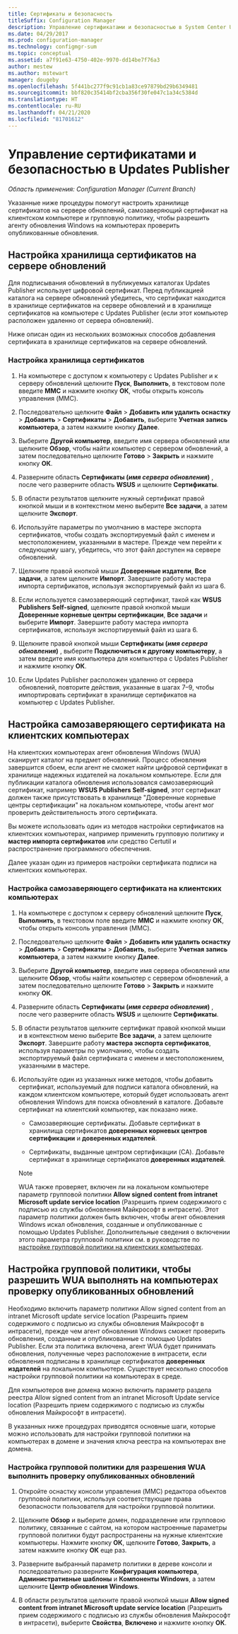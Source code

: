 ```yaml
---
title: Сертификаты и безопасность
titleSuffix: Configuration Manager
description: Управление сертификатами и безопасностью в System Center Updates Publisher
ms.date: 04/29/2017
ms.prod: configuration-manager
ms.technology: configmgr-sum
ms.topic: conceptual
ms.assetid: a7f91e63-4750-402e-9970-dd14be7f76a3
author: mestew
ms.author: mstewart
manager: dougeby
ms.openlocfilehash: 5f441bc277f9c91cb1a83ce97879bd29b6349481
ms.sourcegitcommit: bbf820c35414bf2cba356f30fe047c1a34c5384d
ms.translationtype: HT
ms.contentlocale: ru-RU
ms.lasthandoff: 04/21/2020
ms.locfileid: "81701612"
---
```

# <a name="manage-certificates-and-security-for-updates-publisher"></a>Управление сертификатами и безопасностью в Updates Publisher

*Область применения: Configuration Manager (Current Branch)*

Указанные ниже процедуры помогут настроить хранилище сертификатов на сервере обновлений, самозаверяющий сертификат на клиентском компьютере и групповую политику, чтобы разрешить агенту обновления Windows на компьютерах проверить опубликованные обновления.

## <a name="configure-the-certificate-store-on-the-update-server"></a>Настройка хранилища сертификатов на сервере обновлений
 Для подписывания обновлений в публикуемых каталогах Updates Publisher использует цифровой сертификат. Перед публикацией каталога на сервере обновлений убедитесь, что сертификат находится в хранилище сертификатов на сервере обновлений и в хранилище сертификатов на компьютере с Updates Publisher (если этот компьютер расположен удаленно от сервера обновлений).

Ниже описан один из нескольких возможных способов добавления сертификата в хранилище сертификатов на сервере обновлений.

### <a name="to-configure-the-certificate-store"></a>Настройка хранилища сертификатов
1.  На компьютере с доступом к компьютеру с Updates Publisher и к серверу обновлений щелкните **Пуск**, **Выполнить**, в текстовом поле введите **MMC** и нажмите кнопку **ОК**, чтобы открыть консоль управления (MMC).

2.  Последовательно щелкните **Файл** > **Добавить или удалить оснастку** > **Добавить** > **Сертификаты** > **Добавить**, выберите **Учетная запись компьютера**, а затем нажмите кнопку **Далее**.

3.  Выберите **Другой компьютер**, введите имя сервера обновлений или щелкните **Обзор**, чтобы найти компьютер с сервером обновлений, а затем последовательно щелкните **Готово** > **Закрыть** и нажмите кнопку **ОК**.

4.  Разверните область **Сертификаты (*имя сервера обновления*)** , после чего разверните область **WSUS** и щелкните **Сертификаты**.

5.  В области результатов щелкните нужный сертификат правой кнопкой мыши и в контекстном меню выберите **Все задачи**, а затем щелкните **Экспорт**.

6.  Используйте параметры по умолчанию в мастере экспорта сертификатов, чтобы создать экспортируемый файл с именем и местоположением, указанными в мастере. Прежде чем перейти к следующему шагу, убедитесь, что этот файл доступен на сервере обновлений.

7.  Щелкните правой кнопкой мыши **Доверенные издатели**, **Все задачи**, а затем щелкните **Импорт**. Завершите работу мастера импорта сертификатов, используя экспортируемый файл из шага 6.

8.  Если используется самозаверяющий сертификат, такой как **WSUS Publishers Self-signed**, щелкните правой кнопкой мыши **Доверенные корневые центры сертификации**, **Все задачи** и выберите **Импорт**. Завершите работу мастера импорта сертификатов, используя экспортируемый файл из шага 6.

9.  Щелкните правой кнопкой мыши **Сертификаты (*имя сервера обновления*)** , выберите **Подключиться к другому компьютеру**, а затем введите имя компьютера для компьютера с Updates Publisher и нажмите кнопку **ОК**.

10. Если Updates Publisher расположен удаленно от сервера обновлений, повторите действия, указанные в шагах 7–9, чтобы импортировать сертификат в хранилище сертификатов на компьютер с Updates Publisher.



## <a name="configure-a-self-signing-certificate-on-client-computers"></a>Настройка самозаверяющего сертификата на клиентских компьютерах
На клиентских компьютерах агент обновления Windows (WUA) сканирует каталог на предмет обновлений. Процесс обновления завершится сбоем, если агент не сможет найти цифровой сертификат в хранилище надежных издателей на локальном компьютере. Если для публикации каталога обновления использовался самозаверяющий сертификат, например **WSUS Publishers Self-signed**, этот сертификат должен также присутствовать в хранилище "Доверенные корневые центры сертификации" на локальном компьютере, чтобы агент мог проверить действительность этого сертификата.

Вы можете использовать один из методов настройки сертификатов на клиентских компьютерах, например применить групповую политику и **мастер импорта сертификатов** или средство Certutil и распространение программного обеспечения.

Далее указан один из примеров настройки сертификата подписи на клиентских компьютерах.

### <a name="to-configure-a-self-signing-certificate-on-client-computers"></a>Настройка самозаверяющего сертификата на клиентских компьютерах
1. На компьютере с доступом к серверу обновлений щелкните **Пуск**, **Выполнить**, в текстовом поле введите **MMC** и нажмите кнопку **ОК**, чтобы открыть консоль управления (MMC).

2. Последовательно щелкните **Файл** > **Добавить или удалить оснастку** > **Добавить** > **Сертификаты** > **Добавить**, выберите **Учетная запись компьютера**, а затем нажмите кнопку **Далее**.

3. Выберите **Другой компьютер**, введите имя сервера обновлений или щелкните **Обзор**, чтобы найти компьютер с сервером обновлений, а затем последовательно щелкните **Готово** > **Закрыть** и нажмите кнопку **ОК**.

4. Разверните область **Сертификаты (*имя сервера обновления*)** , после чего разверните область **WSUS** и щелкните **Сертификаты**.

5. В области результатов щелкните сертификат правой кнопкой мыши и в контекстном меню выберите **Все задачи**, а затем щелкните **Экспорт**. Завершите работу **мастера экспорта сертификатов**, используя параметры по умолчанию, чтобы создать экспортируемый файл сертификата с именем и местоположением, указанными в мастере.

6. Используйте один из указанных ниже методов, чтобы добавить сертификат, используемый для подписи каталога обновлений, на каждом клиентском компьютере, который будет использовать агент обновления Windows для поиска обновлений в каталоге. Добавьте сертификат на клиентский компьютер, как показано ниже.

   -   Самозаверяющие сертификаты. Добавьте сертификат в хранилища сертификатов **доверенных корневых центров сертификации** и **доверенных издателей**.

   -   Сертификаты, выданные центром сертификации (CA). Добавьте сертификат в хранилище сертификатов **доверенных издателей**.

   > [!NOTE]
   > WUA также проверяет, включен ли на локальном компьютере параметр групповой политики **Allow signed content from intranet Microsoft update service location** (Разрешить прием содержимого с подписью из службы обновления Майкрософт в интрасети). Этот параметр политики должен быть включен, чтобы агент обновления Windows искал обновления, созданные и опубликованные с помощью Updates Publisher. Дополнительные сведения о включении этого параметра групповой политики см. в руководстве по [настройке групповой политики на клиентских компьютерах](https://docs.microsoft.com/previous-versions/bb530967(v=technet.10)).



## <a name="configuring-group-policy-to-allow-wuaon-computers-to-scan-for-published-updates"></a>Настройка групповой политики, чтобы разрешить WUA выполнять на компьютерах проверку опубликованных обновлений
Необходимо включить параметр политики Allow signed content from an intranet Microsoft update service location (Разрешить прием содержимого с подписью из службы обновления Майкрософт в интрасети), прежде чем агент обновления Windows сможет проверить обновления, созданные и опубликованные с помощью Updates Publisher. Если эта политика включена, агент WUA будет принимать обновления, полученные через расположение в интрасети, если обновления подписаны в хранилище сертификатов **доверенных издателей** на локальном компьютере. Существует несколько способов настройки групповой политики на компьютерах в среде.

Для компьютеров вне домена можно включить параметр раздела реестра Allow signed content from an intranet Microsoft Update service location (Разрешить прием содержимого с подписью из службы обновления Майкрософт в интрасети).

В указанных ниже процедурах приводятся основные шаги, которые можно использовать для настройки групповой политики на компьютерах в домене и значения ключа реестра на компьютерах вне домена.

### <a name="to-configure-group-policy-to-allow-wua-to-scan-for-published-updates"></a>Настройка групповой политики для разрешения WUA выполнить проверку опубликованных обновлений
1.  Откройте оснастку консоли управления (MMC) редактора объектов групповой политики, используя соответствующие права безопасности пользователя для настройки групповой политики.

2.  Щелкните **Обзор** и выберите домен, подразделение или групповою политику, связанные с сайтом, на котором настроенные параметры групповой политики будут распространены на нужные клиентские компьютеры. Нажмите кнопку **ОК**, щелкните **Готово**, **Закрыть**, а затем нажмите кнопку **ОК** еще раз.

3.  Разверните выбранный параметр политики в дереве консоли и последовательно разверните **Конфигурация компьютера**, **Административные шаблоны** и **Компоненты Windows**, а затем щелкните **Центр обновления Windows**.

4.  В области результатов щелкните правой кнопкой мыши **Allow signed content from intranet Microsoft update service location** (Разрешить прием содержимого с подписью из службы обновления Майкрософт в интрасети), выберите **Свойства**, **Включено** и нажмите кнопку **ОК**.
